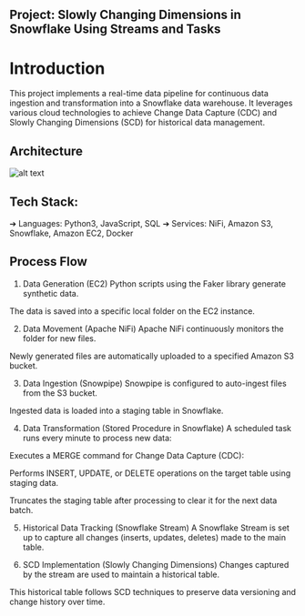## Project: Slowly Changing Dimensions in Snowflake Using Streams and Tasks
# Introduction
This project implements a real-time data pipeline for continuous data ingestion and transformation into a Snowflake data warehouse. It leverages various cloud technologies to achieve Change Data Capture (CDC) and Slowly Changing Dimensions (SCD) for historical data management.

## Architecture

![alt text](file:///C:/Users/Muneeb/Desktop/Saylani%20projects/Real-Time-Data-Pipeline-with-AWS-NiFi-and-Snowflake-main/aws-NIFI.PNG)

## Tech Stack:
➔ Languages: Python3, JavaScript, SQL
➔ Services: NiFi, Amazon S3, Snowflake, Amazon EC2, Docker

## Process Flow
1. Data Generation (EC2)
Python scripts using the Faker library generate synthetic data.

The data is saved into a specific local folder on the EC2 instance.

2. Data Movement (Apache NiFi)
Apache NiFi continuously monitors the folder for new files.

Newly generated files are automatically uploaded to a specified Amazon S3 bucket.

3. Data Ingestion (Snowpipe)
Snowpipe is configured to auto-ingest files from the S3 bucket.

Ingested data is loaded into a staging table in Snowflake.

4. Data Transformation (Stored Procedure in Snowflake)
A scheduled task runs every minute to process new data:

Executes a MERGE command for Change Data Capture (CDC):

Performs INSERT, UPDATE, or DELETE operations on the target table using staging data.

Truncates the staging table after processing to clear it for the next data batch.

5. Historical Data Tracking (Snowflake Stream)
A Snowflake Stream is set up to capture all changes (inserts, updates, deletes) made to the main table.

6. SCD Implementation (Slowly Changing Dimensions)
Changes captured by the stream are used to maintain a historical table.

This historical table follows SCD techniques to preserve data versioning and change history over time.
